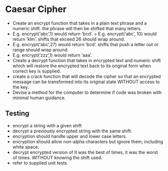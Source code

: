 # Caesar Cipher

- Create an encrypt function that takes in a plain text phrase and a numeric shift.
the phrase will then be shifted that many letters.
- E.g. encrypt(‘abc’,1) would return ‘bcd’. = E.g. encrypt(‘abc’, 10) would return ‘klm’.
shifts that exceed 26 should wrap around.
- E.g. encrypt(‘abc’,27) would return ‘bcd’.
shifts that push a letter out or range should wrap around.
- E.g. encrypt(‘zzz’,1) would return ‘aaa’.
- Create a decrypt function that takes in encrypted text and numeric shift which will restore the encrypted text back to its original form when correct key is supplied.
- create a crack function that will decode the cipher so that an encrypted message can be transformed into its original state WITHOUT access to the key.
- Devise a method for the computer to determine if code was broken with minimal human guidance.

## Testing

- encrypt a string with a given shift
- decrypt a previously encrypted string with the same shift.
- encryption should handle upper and lower case letters.
- encryption should allow non-alpha characters but ignore them, including white space.
- decrypt encrypted version of It was the best of times, it was the worst of times. WITHOUT knowing the shift used.
- refer to supplied unit tests.
